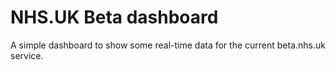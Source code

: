 # NHS.UK Beta dashboard

A simple dashboard to show some real-time data for the current beta.nhs.uk
service.
